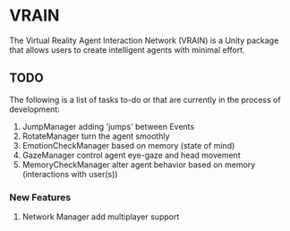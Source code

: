 # VRAIN
The Virtual Reality Agent Interaction Network (VRAIN) is a Unity package that allows users to create intelligent agents with minimal effort.

## TODO
The following is a list of tasks to-do or that are currently in the process of development:
1. JumpManager
adding 'jumps' between Events
2. RotateManager
turn the agent smoothly
3. EmotionCheckManager
based on memory (state of mind)
4. GazeManager
control agent eye-gaze and head movement
5. MemoryCheckManager
alter agent behavior based on memory (interactions with user(s))

### New Features
1. Network Manager
add multiplayer support
